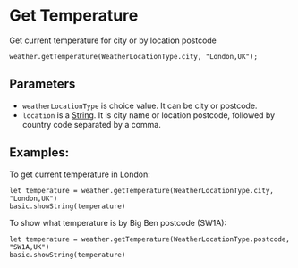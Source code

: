 # Get Temperature

Get current temperature for city or by location postcode

```sig
weather.getTemperature(WeatherLocationType.city, "London,UK");
```

## Parameters

* `weatherLocationType` is choice value. It can be city or postcode.
* `location` is a [String](/types/string). It is city name or location postcode, followed by country code separated by a comma. 

## Examples:

To get current temperature in London:

```blocks
let temperature = weather.getTemperature(WeatherLocationType.city, "London,UK")
basic.showString(temperature)
```

To show what temperature is by Big Ben postcode (SW1A):

```blocks
let temperature = weather.getTemperature(WeatherLocationType.postcode, "SW1A,UK")
basic.showString(temperature)
```
